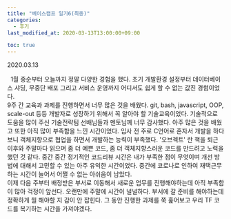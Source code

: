 ```yaml
---
title: "베이스캠프 일기6(최종)"
categories: 
  - 후기
last_modified_at: 2020-03-13T13:00:00+09:00

toc: true 
---
```

2020.03.13

&nbsp; 1월 중순부터 오늘까지 정말 다양한 경험을 했다. 초기 개발환경 설정부터 데이터베이스 샤딩, 무중단 배포 그리고 서비스 운영까지 어디서도 쉽게 할 수 없는 값진 경험이었다. 
<br>
9주 간 교육과 과제를 진행하면서 너무 많은 것을 배웠다. git, bash, javascript, OOP, scale-out 등등 개발자로 성장하기 위해서 꼭 알아야 할 기술교육이었다. 
기술적으로 도움을 많이 주신 기술전략팀 선배님들과 멘토님께 너무 감사했다. 아주 많은 것을 배웠고 또한 아직 많이 부족함을 느낀 시간이었다.
입사 전 주로 C언어로 혼자서 개발을 하다보니 객체지향으로 협업을 하면서 개발하는 능력이 부족했다. 
'오브젝트' 란 책을 퇴근 이후와 주말마다 읽으며 좀 더 예쁜 코드, 좀 더 객체지향스러운 코드를 만드려고 노력을 했던 것 같다.
중간 중간 정기적인 코드리뷰 시간은 내가 부족한 점이 무엇이며 개선 방법에 대해서 고민할 수 있는 아주 유익한 시간이었다.
중간에 코로나로 인하여 재택근무하는 시간이 늘어서 어쩔 수 없는 아쉬움이 남았다. 
<br>
이제 다음 주부터 배정받은 부서로 이동해서 새로운 업무를 진행해야하는데 아직 부족함이 많아 걱정이 앞선다. 오랜만에 주말에 시간이 널널하다.
부서에 갈 준비를 해야하는데 정확하게 뭘 해야할 지 감이 안 잡힌다. 그 동안 진행한 과제를 쭉 훑어보고 우리 TF 코드를 복기하는 시간을 가져야겠다.
